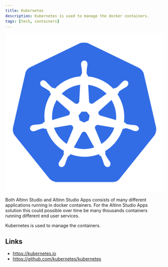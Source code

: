 ```yaml
---
title: Kubernetes
description: Kubernetes is used to manage the docker containers. 
tags: [tech, containers]
---
```


![Kubernetes logo](kubernetes.png?width=200)

Both Altinn Studio and Altinn Studio Apps consists of many different applications 
running in docker containers. For the Altinn Studio Apps solution this could possible
over time be many thousands containers running different end user services. 

Kubernetes is used to manage the containers. 


## Links

- https://kubernetes.io
- https://github.com/kubernetes/kubernetes
